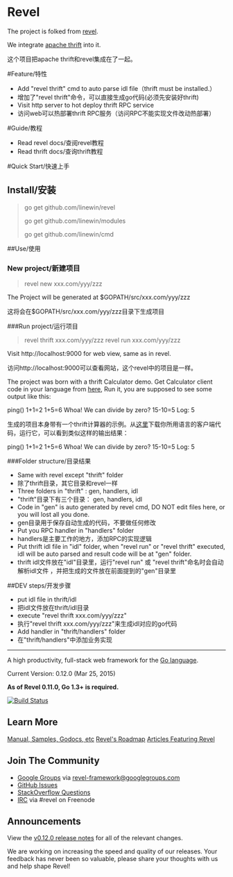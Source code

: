 # Revel
The project is folked from [revel](https://github.com/revel/revel).


We integrate [apache thrift](https://thrift.apache.org/) into it.

这个项目把apache thrift和revel集成在了一起。

#Feature/特性
* Add "revel thrift" cmd to auto parse idl file（thrift must be installed.）
* 增加了"revel thrift"命令，可以直接生成go代码(必须先安装好thrift)
* Visit http server to hot deploy thrift RPC service
* 访问web可以热部署thrift RPC服务（访问RPC不能实现文件改动热部署）


#Guide/教程

* Read revel docs/查阅revel教程
* Read thrift docs/查询thrift教程

#Quick Start/快速上手
## Install/安装
>go get github.com/linewin/revel
>
>go get github.com/linewin/modules
>
>go get github.com/linewin/cmd

##Use/使用
### New project/新建项目
> revel new xxx.com/yyy/zzz

The Project will be generated at $GOPATH/src/xxx.com/yyy/zzz

这将会在$GOPATH/src/xxx.com/yyy/zzz目录下生成项目

###Run project/运行项目
>revel thrift xxx.com/yyy/zzz
>revel run xxx.com/yyy/zzz

Visit http://localhost:9000 for web view, same as in revel.

访问http://localhost:9000可以查看网站，这个revel中的项目是一样。

The project was born with a thrift Calculator demo. Get Calculator client code in your language from [here](https://git1-us-west.apache.org/repos/asf?p=thrift.git;a=tree;f=tutorial), Run it, you are supposed to see some output like this:

ping() 1+1=2 1+5=6 Whoa! We can divide by zero? 15-10=5 Log: 5 

生成的项目本身带有一个thrift计算器的示例。从[这里](https://git1-us-west.apache.org/repos/asf?p=thrift.git;a=tree;f=tutorial)下载你所用语言的客户端代码，运行它，可以看到类似这样的输出结果：

ping() 1+1=2 1+5=6 Whoa! We can divide by zero? 15-10=5 Log: 5 

###Folder structure/目录结果

* Same with revel except "thrift" folder
* 除了thrift目录，其它目录和revel一样
* Three folders in "thrift" : gen, handlers, idl
* "thrift"目录下有三个目录： gen, handlers, idl
* Code in "gen" is auto generated by revel cmd, DO NOT edit files here, or you will lost all you done.
* gen目录用于保存自动生成的代码，不要做任何修改
* Put you RPC handler in "handlers" folder
* handlers是主要工作的地方，添加RPC的实现逻辑
* Put thrift idl file in "idl" folder, when "revel run" or "revel thrift" executed, idl will be auto parsed and result code will be at "gen" folder.
* thrift idl文件放在"idl"目录里，运行"revel run" 或 "revel thrift"命名时会自动解析idl文件 ，并把生成的文件放在前面提到的"gen"目录里

##DEV steps/开发步骤
* put idl file in thrift/idl
* 把idl文件放在thrift/idl目录
* execute "revel thrift xxx.com/yyy/zzz"
* 执行"revel thrift xxx.com/yyy/zzz"来生成idl对应的go代码
* Add handler in "thrift/handlers" folder
* 在"thrift/handlers"中添加业务实现


----
A high productivity, full-stack web framework for the [Go language](http://www.golang.org).

Current Version: 0.12.0 (Mar 25, 2015)

**As of Revel 0.11.0, Go 1.3+ is required.**

[![Build Status](https://secure.travis-ci.org/revel/revel.svg?branch=master)](http://travis-ci.org/revel/revel)

## Learn More

[Manual, Samples, Godocs, etc](http://revel.github.com)
[Revel's Roadmap](https://github.com/revel/revel/wiki/Roadmap)
[Articles Featuring Revel](https://github.com/revel/revel/wiki/Articles)

## Join The Community

* [Google Groups](https://groups.google.com/forum/#!forum/revel-framework) via [revel-framework@googlegroups.com](mailto:revel-framework@googlegroups.com)
* [GitHub Issues](https://github.com/revel/revel/issues)
* [StackOverflow Questions](http://stackoverflow.com/questions/tagged/revel)
* [IRC](http://webchat.freenode.net/?channels=%23revel&uio=d4) via #revel on Freenode

## Announcements

View the [v0.12.0 release notes](https://github.com/revel/revel/releases/tag/v0.12.0)
for all of the relevant changes.

We are working on increasing the speed and quality of our releases. Your feedback has never been so valuable, please share your thoughts with us and help shape Revel!

